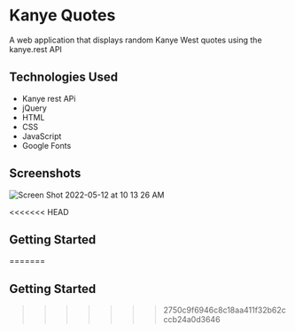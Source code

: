 # Kanye Quotes

A web application that displays random Kanye West quotes using the kanye.rest API

## Technologies Used

* Kanye rest APi
* jQuery
* HTML
* CSS
* JavaScript
* Google Fonts

## Screenshots
![Screen Shot 2022-05-12 at 10 13 26 AM](https://user-images.githubusercontent.com/91226782/168095670-b633ba7f-deb3-4564-9361-f413d7504012.png)

<<<<<<< HEAD
## Getting Started
=======

## Getting Started

>>>>>>> 2750c9f6946c8c18aa411f32b62cccb24a0d3646

